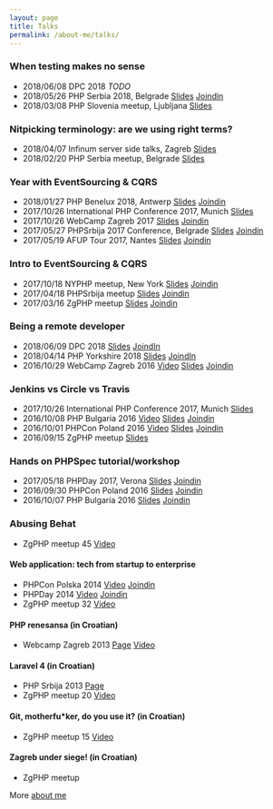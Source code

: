 ```yaml
---
layout: page
title: Talks
permalink: /about-me/talks/
---
```


### When testing makes no sense
- 2018/06/08 DPC 2018 *TODO*
- 2018/05/26 PHP Serbia 2018, Belgrade [Slides](https://slides.com/mirosvrtan/when-testing-makes-no-sense-belgrade-phpsrbija2018/) [Joindin](https://joind.in/event/php-serbia-conference-2018/when-testing-makes-no-sense)
- 2018/03/08 PHP Slovenia meetup, Ljubljana [Slides](https://slides.com/mirosvrtan/when-testing-makes-no-sense-ljubljana-2018-03-08/)

### Nitpicking terminology: are we using right terms?
- 2018/04/07 Infinum server side talks, Zagreb [Slides](https://slides.com/mirosvrtan/nitpicking-terminology-server-side-talks/)
- 2018/02/20 PHP Serbia meetup, Belgrade [Slides](https://slides.com/mirosvrtan/nitpicking-terminology-phpsrbija/)

### Year with EventSourcing & CQRS
- 2018/01/27 PHP Benelux 2018, Antwerp [Slides](https://slides.com/mirosvrtan/year-with-es-cqrs-php-bnl-2018-01-27/) [Joindin](https://joind.in/event/phpbenelux-conference-2018/year-with-event-sourcing-and-cqrs)
- 2017/10/26 International PHP Conference 2017, Munich [Slides](https://slides.com/mirosvrtan/year-with-es-cqrs-ipc-2017-10-26/)
- 2017/10/26 WebCamp Zagreb 2017 [Slides](http://slides.com/mirosvrtan/year-with-es-cqrs-webcamp-zagreb-2017-10-06#/) [Joindin](https://joind.in/talk/d1e95)
- 2017/05/27 PHPSrbija 2017 Conference, Belgrade [Slides](http://slides.com/mirosvrtan/year-with-es-cqrs-php-srbija-2017-05-27#/) [Joindin](https://joind.in/talk/67342)
- 2017/05/19 AFUP Tour 2017, Nantes [Slides](http://slides.com/mirosvrtan/year-with-es-cqrs-afp-tour-2017#/) [Joindin](https://joind.in/talk/b4f6b)

### Intro to EventSourcing & CQRS 
- 2017/10/18 NYPHP meetup, New York [Slides](http://slides.com/mirosvrtan/intro-to-es-cqrs-nyphp-2017-10-18#/) [Joindin](https://joind.in/talk/5453d)
- 2017/04/18 PHPSrbija meetup [Slides](http://slides.com/mirosvrtan/intro-to-es-cqrs-php-serbia-meetup#/) [Joindin](https://joind.in/talk/81efb)
- 2017/03/16 ZgPHP meetup [Slides](http://slides.com/mirosvrtan/intro-to-es-cqrs-zgphp-2017-04#/) [Joindin](https://joind.in/talk/37010)

### Being a remote developer
- 2018/06/09 DPC 2018 [Slides](https://slides.com/mirosvrtan/being-a-remote-developer-dpc-18/) [JoindIn](https://joind.in/event/dutch-php-conference-2018/being-a-remote-developer)
- 2018/04/14 PHP Yorkshire 2018 [Slides](https://slides.com/mirosvrtan/being-a-remote-developer-php-yorkshire-2018/) [JoindIn](https://joind.in/event/php-yorkshire-2018/being-a-remote-developer)
- 2016/10/29 WebCamp Zagreb 2016 [Video](https://www.youtube.com/watch?v=gF-SRvu1t5A) [Slides](http://slides.com/mirosvrtan/deck-11#/) [Joindin](https://joind.in/talk/29ee1)

### Jenkins vs Circle vs Travis
- 2017/10/26 International PHP Conference 2017, Munich [Slides](http://slides.com/mirosvrtan/travis-vs-circle-vs-jenkins-ipc-2017-10-26#/)
- 2016/10/08 PHP Bulgaria 2016 [Video](https://vimeo.com/188951577) [Slides](http://slides.com/mirosvrtan/travis-vs-circle-vs-jenkins-7-9#/) [Joindin](https://joind.in/talk/93d44)
- 2016/10/01 PHPCon Poland 2016 [Video](https://vimeo.com/197082490) [Slides](http://slides.com/mirosvrtan/travis-vs-circle-vs-jenkins-7#/) [Joindin](https://joind.in/talk/99bca)
- 2016/09/15 ZgPHP meetup [Slides](http://slides.com/mirosvrtan/travis-vs-circle-vs-jenkins#/)

### Hands on PHPSpec tutorial/workshop
- 2017/05/18 PHPDay 2017, Verona [Slides](http://slides.com/mirosvrtan/hands-on-phpspec-phpday-2017#/) [Joindin](https://joind.in/talk/50f68)
- 2016/09/30 PHPCon Poland 2016 [Slides](http://slides.com/mirosvrtan/hands-on-phpspec-phpcon-poland-2016#/) [Joindin](https://joind.in/talk/b3e6d)
- 2016/10/07 PHP Bulgaria 2016 [Slides](http://slides.com/mirosvrtan/hands-on-phpspec-phpcon-poland-2016-8#/) [Joindin](https://joind.in/talk/746ad)

### Abusing Behat
- ZgPHP meetup 45 [Video](http://zgphp.org/videos/zgphp-miro-svrtan-abusing-behat/)

#### Web application: tech from startup to enterprise 
- PHPCon Polska 2014 [Video](http://vimeo.com/110160482) [Joindin](https://joind.in/talk/view/11850)
- PHPDay 2014 [Video](https://vimeo.com/106388473) [Joindin](https://joind.in/talk/view/11315)
- ZgPHP meetup 32 [Video](http://zgphp.org/videos/miro-svrtan-tech-from-startup-to-enterprise/)

####  PHP renesansa (in Croatian)
- Webcamp Zagreb 2013 [Page](http://2013.webcampzg.org/speakers/miro-svrtan/) [Video](https://www.youtube.com/watch?v=NvmR93kIWpQ)

#### Laravel 4 (in Croatian)
- PHP Srbija 2013 [Page](http://phpsrbija.rs/odrzano-prvo-okupljanje-php-programera-u-srbiji/)
- ZgPHP meetup 20 [Video](http://zgphp.org/videos/miro-svrtan-laravel4-php-framework/) 

####  Git, motherfu*ker, do you use it? (in Croatian)
- ZgPHP meetup 15 [Video](http://zgphp.org/videos/miro-svrtan-git-do-you-use-it/)

####  Zagreb under siege!  (in Croatian)
- ZgPHP meetup 

More [about me](/about-me/)
